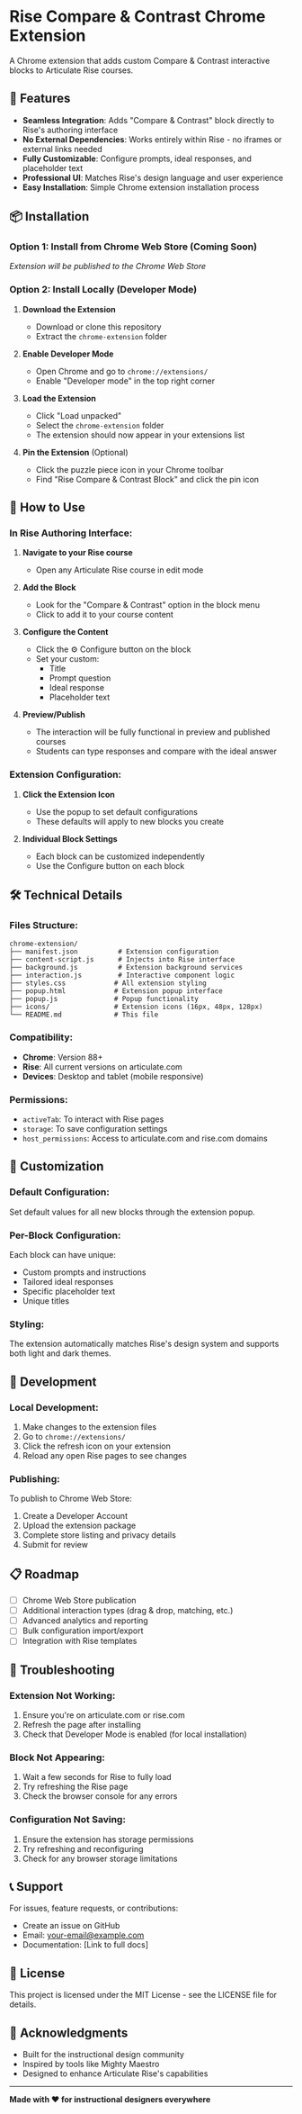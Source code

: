 # Rise Compare & Contrast Chrome Extension

A Chrome extension that adds custom Compare & Contrast interactive blocks to Articulate Rise courses.

## 🚀 Features

- **Seamless Integration**: Adds "Compare & Contrast" block directly to Rise's authoring interface
- **No External Dependencies**: Works entirely within Rise - no iframes or external links needed
- **Fully Customizable**: Configure prompts, ideal responses, and placeholder text
- **Professional UI**: Matches Rise's design language and user experience
- **Easy Installation**: Simple Chrome extension installation process

## 📦 Installation

### Option 1: Install from Chrome Web Store (Coming Soon)
*Extension will be published to the Chrome Web Store*

### Option 2: Install Locally (Developer Mode)

1. **Download the Extension**
   - Download or clone this repository
   - Extract the `chrome-extension` folder

2. **Enable Developer Mode**
   - Open Chrome and go to `chrome://extensions/`
   - Enable "Developer mode" in the top right corner

3. **Load the Extension**
   - Click "Load unpacked"
   - Select the `chrome-extension` folder
   - The extension should now appear in your extensions list

4. **Pin the Extension** (Optional)
   - Click the puzzle piece icon in your Chrome toolbar
   - Find "Rise Compare & Contrast Block" and click the pin icon

## 🎯 How to Use

### In Rise Authoring Interface:

1. **Navigate to your Rise course**
   - Open any Articulate Rise course in edit mode

2. **Add the Block**
   - Look for the "Compare & Contrast" option in the block menu
   - Click to add it to your course content

3. **Configure the Content**
   - Click the ⚙️ Configure button on the block
   - Set your custom:
     - Title
     - Prompt question
     - Ideal response
     - Placeholder text

4. **Preview/Publish**
   - The interaction will be fully functional in preview and published courses
   - Students can type responses and compare with the ideal answer

### Extension Configuration:

1. **Click the Extension Icon**
   - Use the popup to set default configurations
   - These defaults will apply to new blocks you create

2. **Individual Block Settings**
   - Each block can be customized independently
   - Use the Configure button on each block

## 🛠️ Technical Details

### Files Structure:
```
chrome-extension/
├── manifest.json          # Extension configuration
├── content-script.js      # Injects into Rise interface
├── background.js          # Extension background services
├── interaction.js         # Interactive component logic
├── styles.css            # All extension styling
├── popup.html            # Extension popup interface
├── popup.js              # Popup functionality
├── icons/                # Extension icons (16px, 48px, 128px)
└── README.md             # This file
```

### Compatibility:
- **Chrome**: Version 88+
- **Rise**: All current versions on articulate.com
- **Devices**: Desktop and tablet (mobile responsive)

### Permissions:
- `activeTab`: To interact with Rise pages
- `storage`: To save configuration settings
- `host_permissions`: Access to articulate.com and rise.com domains

## 🎨 Customization

### Default Configuration:
Set default values for all new blocks through the extension popup.

### Per-Block Configuration:
Each block can have unique:
- Custom prompts and instructions
- Tailored ideal responses
- Specific placeholder text
- Unique titles

### Styling:
The extension automatically matches Rise's design system and supports both light and dark themes.

## 🔧 Development

### Local Development:
1. Make changes to the extension files
2. Go to `chrome://extensions/`
3. Click the refresh icon on your extension
4. Reload any open Rise pages to see changes

### Publishing:
To publish to Chrome Web Store:
1. Create a Developer Account
2. Upload the extension package
3. Complete store listing and privacy details
4. Submit for review

## 📋 Roadmap

- [ ] Chrome Web Store publication
- [ ] Additional interaction types (drag & drop, matching, etc.)
- [ ] Advanced analytics and reporting
- [ ] Bulk configuration import/export
- [ ] Integration with Rise templates

## 🐛 Troubleshooting

### Extension Not Working:
1. Ensure you're on articulate.com or rise.com
2. Refresh the page after installing
3. Check that Developer Mode is enabled (for local installation)

### Block Not Appearing:
1. Wait a few seconds for Rise to fully load
2. Try refreshing the Rise page
3. Check the browser console for any errors

### Configuration Not Saving:
1. Ensure the extension has storage permissions
2. Try refreshing and reconfiguring
3. Check for any browser storage limitations

## 📞 Support

For issues, feature requests, or contributions:
- Create an issue on GitHub
- Email: your-email@example.com
- Documentation: [Link to full docs]

## 📄 License

This project is licensed under the MIT License - see the LICENSE file for details.

## 🙏 Acknowledgments

- Built for the instructional design community
- Inspired by tools like Mighty Maestro
- Designed to enhance Articulate Rise's capabilities

---

**Made with ❤️ for instructional designers everywhere**